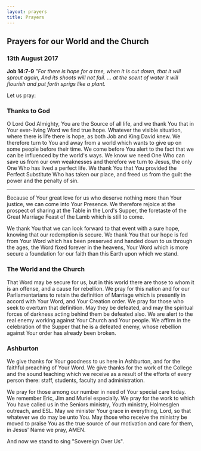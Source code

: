 ```yaml
---
layout: prayers
title: Prayers
---
```


## Prayers for our World and the Church 
### 13th August 2017

__Job 14:7-9__ _"For there is hope for a tree, when it is cut down, that it will sprout again, And its shoots will not fail. ... at the scent of water it will flourish and put forth sprigs like a plant._

Let us pray:
### Thanks to God
O Lord God Almighty, You are the Source of all life, and we thank You that in Your ever-living Word we find true hope. Whatever the visible situation, where there is life there is hope, as both Job and King David knew. We therefore turn to You and away from a world which wants to give up on some people before their time. 
We come before You alert to the fact that we can be influenced by the world's ways. We know we need One Who can save us from our own weaknesses and therefore we turn to Jesus, the only One Who has lived a perfect life. We thank You that You provided the Perfect Substitute Who has taken our place, and freed us from the guilt the power and the penalty of sin.

***
Because of Your great love for us who deserve nothing more than Your justice, we can come into Your Presence. We therefore rejoice at the prospect of sharing at the Table in the Lord's Supper, the foretaste of the Great Marriage Feast of the Lamb which is still to come.

We thank You that we can look forward to that event with a sure hope, knowing that our redemption is secure. We thank You that our hope is fed from Your Word which has been preserved and handed down to us through the ages, the Word fixed forever in the heavens, Your Word which is more secure a foundation for our faith than this Earth upon which we stand. 

### The World and the Church
That Word may be secure for us, but in this world there are those to whom it is an offense, and a cause for rebellion. We pray for this nation and for our Parliamentarians to retain the definition of Marriage which is presently in accord with Your Word, and Your Creation order. We pray for those who seek to overturn that definition. May they be defeated, and may the spiritual forces of darkness acting behind them be defeated also. We are alert to the real enemy working against Your Church and Your people. We affirm in the celebration of the Supper that he is a defeated enemy, whose rebellion against Your order has already been broken.

### Ashburton
We give thanks for Your goodness to us here in Ashburton, and for the faithful preaching of Your Word. We give thanks for the work of the College and the sound teaching which we receive as a result of the efforts of every person there: staff, students, faculty and administration. 

We pray for those among our number in need of Your special care today. We remember Eric, Jim and Muriel especially. We pray for the work to which You have called us in the Seniors ministry, Youth ministry, Holmesglen outreach, and ESL. May we minister Your grace in everything, Lord, so that whatever we do may be unto You. May those who receive the ministry be moved to praise You as the true source of our motivation and care for them, in Jesus' Name we pray, AMEN. 

And now we stand to sing "Sovereign Over Us". 